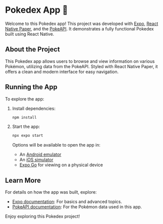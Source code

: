 # Pokedex App 👋

Welcome to this Pokedex app! This project was developed with [Expo](https://expo.dev), [React Native Paper](https://callstack.github.io/react-native-paper/), and the [PokeAPI](https://pokeapi.co/). It demonstrates a fully functional Pokedex built using React Native.

## About the Project

This Pokedex app allows users to browse and view information on various Pokémon, utilizing data from the PokeAPI. Styled with React Native Paper, it offers a clean and modern interface for easy navigation.

## Running the App

To explore the app:

1. Install dependencies:

   ```bash
   npm install
   ```

2. Start the app:

   ```bash
   npx expo start
   ```

   Options will be available to open the app in:

   - An [Android emulator](https://docs.expo.dev/workflow/android-studio-emulator/)
   - An [iOS simulator](https://docs.expo.dev/workflow/ios-simulator/)
   - [Expo Go](https://expo.dev/go) for viewing on a physical device

## Learn More

For details on how the app was built, explore:

- [Expo documentation](https://docs.expo.dev/): For basics and advanced topics.
- [PokeAPI documentation](https://pokeapi.co/docs/v2): For the Pokémon data used in this app.

Enjoy exploring this Pokedex project!
